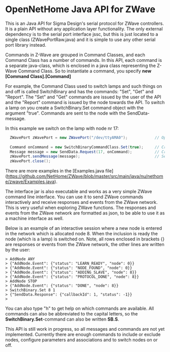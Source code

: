 # OpenNetHome Java API for ZWave
This is an Java API for Sigma Design's serial protocol for ZWave controllers. It is a plain API without any application layer functionality.
The only external dependency is to the serial port interface jssc, but this is just located to a single class (ZWavePortRaw.java)
and it is simple to use any other serial port library instead.

Commands in Z-Wave are grouped in Command Classes, and each Command Class has a number of commands. In this API, each command
is a separate java-class, which is enclosed in a java class representing the Z-Wave Command Class. So to instantiate a command,
you specify **new [Command Class].[Command]**

For example, the Command Class used to switch lamps and such things on and off is called SwitchBinary and has the commands: "Set", "Get" and "Report".
The "Set" and "Get" commands are issued by the user of the API and the "Report" command is issued by the node towards the API.
To switch a lamp on you create a SwitchBinary.Set command object with the argument "true". Commands are sent to the node with the SendData-message.

In this example we switch on the lamp with node nr 17:
```java
  ZWavePort zWavePort = new ZWavePort("/dev/ttyAMA0");            // Open the port to the ZWave USB Stick
  
  Command onCommand = new SwitchBinaryCommandClass.Set(true);     // Create the command
  Message message = new SendData.Request(17, onCommand);          // Create a message with the command
  zWavePort.sendMessage(message);                                 // Send the message
  zWavePort.close();
```

There are more examples in the [Examples.java file] (https://github.com/NetHome/ZWave/blob/master/src/main/java/nu/nethome/zwave/Examples.java).

The interface jar is also executable and works as a very simple ZWave command line interface.
You can use it to send ZWave commands interactively and receive responses and events from the ZWave network.
This is very useful when exploring ZWave functions. The responses and events from the ZWave network are formatted as json,
to be able to use it as a machine interface as well.

Below is an example of an interactive session where a new node is entered in the network which is allocated node 8.
When the inclusion is ready the node (which is a lamp) is switched on.
Note, all rows enclosed in brackets {} are responses or events from the ZWave network, the other lines are written by the user:

    > AddNode ANY
    > {"AddNode.Event": {"status": "LEARN_READY", "node": 0}}
    > {"AddNode.Event": {"status": "NODE_FOUND", "node": 0}}
    > {"AddNode.Event": {"status": "ADDING_SLAVE", "node": 8}}
    > {"AddNode.Event": {"status": "PROTOCOL_DONE", "node": 8}}
    > AddNode STOP
    > {"AddNode.Event": {"status": "DONE", "node": 8}}
    > SwitchBinary.Set 8 1
    > {"SendData.Response": {"callbackId": 1, "status": -1}}
    > 

You can also type "h" to get help on which commands are available. All commands can also be abbreviated to the capital letters,
so the **SwitchBinary.Set**-command can also be written **SB.S**.

This API is still work in progress, so all messages and commands are not yet implemented.
Currently there are enough commands to include or exclude nodes, configure parameters and associations and to switch nodes on or off.


